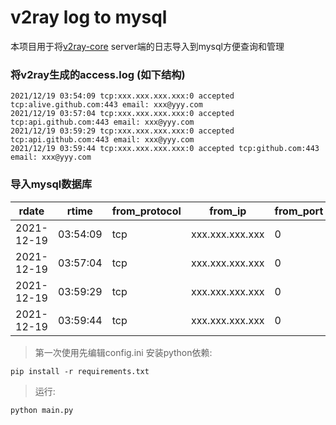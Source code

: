 # v2ray log to mysql

本项目用于将[v2ray-core](https://github.com/v2fly/v2ray-core) server端的日志导入到mysql方便查询和管理

### 将v2ray生成的access.log (如下结构)

```
2021/12/19 03:54:09 tcp:xxx.xxx.xxx.xxx:0 accepted tcp:alive.github.com:443 email: xxx@yyy.com
2021/12/19 03:57:04 tcp:xxx.xxx.xxx.xxx:0 accepted tcp:api.github.com:443 email: xxx@yyy.com
2021/12/19 03:59:29 tcp:xxx.xxx.xxx.xxx:0 accepted tcp:api.github.com:443 email: xxx@yyy.com
2021/12/19 03:59:44 tcp:xxx.xxx.xxx.xxx:0 accepted tcp:github.com:443 email: xxx@yyy.com
```

### 导入mysql数据库

|rdate|rtime|from_protocol|from_ip|from_port|state|target_protocol|target|target_port|user|
|----|----|----|----|----|----|----|----|----|----|
|2021-12-19|03:54:09|tcp|xxx.xxx.xxx.xxx|0|accepted|tcp|alive.github.com|443|xxx@yyy.com|
|2021-12-19|03:57:04|tcp|xxx.xxx.xxx.xxx|0|accepted|tcp|api.github.com|443|xxx@yyy.com|
|2021-12-19|03:59:29|tcp|xxx.xxx.xxx.xxx|0|accepted|tcp|api.github.com|443|xxx@yyy.com|
|2021-12-19|03:59:44|tcp|xxx.xxx.xxx.xxx|0|accepted|tcp|github.com|443|xxx@yyy.com|

>第一次使用先编辑config.ini
>安装python依赖:
```
pip install -r requirements.txt
```
>运行:
```
python main.py
```
